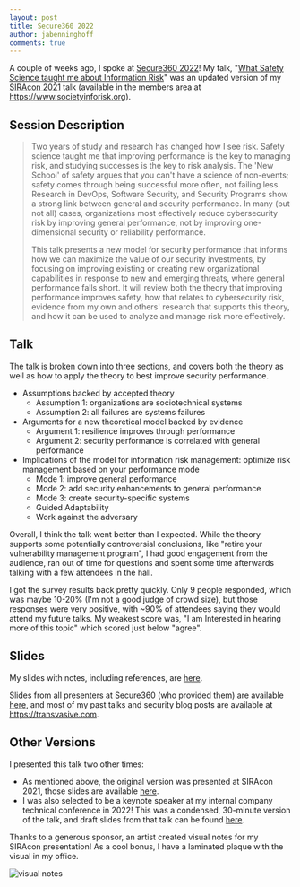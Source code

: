 ```yaml
---
layout: post
title: Secure360 2022
author: jabenninghoff
comments: true
---
```

A couple of weeks ago, I spoke at [Secure360 2022](https://web.archive.org/web/20220523211315/https://secure360.org/secure360-twin-cities/)! My talk, "[What Safety Science taught me about Information Risk](https://web.archive.org/web/20220509235150/https://secure360.org/wp-content/uploads/2022/05/Secure360-2022-PDF-Program_5.6.pdf)" was an updated version of my [SIRAcon 2021](https://www.societyinforisk.org/event-4190028) talk (available in the members area at <https://www.societyinforisk.org>).

## Session Description

> Two years of study and research has changed how I see risk. Safety science taught me that improving performance is the key to managing risk, and studying successes is the key to risk analysis. The 'New School' of safety argues that you can't have a science of non-events; safety comes through being successful more often, not failing less. Research in DevOps, Software Security, and Security Programs show a strong link between general and security performance. In many (but not all) cases, organizations most effectively reduce cybersecurity risk by improving general performance, not by improving one-dimensional security or reliability performance.
>
> This talk presents a new model for security performance that informs how we can maximize the value of our security investments, by focusing on improving existing or creating new organizational capabilities in response to new and emerging threats, where general performance falls short. It will review both the theory that improving performance improves safety, how that relates to cybersecurity risk, evidence from my own and others' research that supports this theory, and how it can be used to analyze and manage risk more effectively.

## Talk

The talk is broken down into three sections, and covers both the theory as well as how to apply the theory to best improve security performance.

- Assumptions backed by accepted theory
  - Assumption 1: organizations are sociotechnical systems
  - Assumption 2: all failures are systems failures
- Arguments for a new theoretical model backed by evidence
  - Argument 1: resilience improves through performance
  - Argument 2: security performance is correlated with general performance
- Implications of the model for information risk management: optimize risk management based on your performance mode
  - Mode 1: improve general performance
  - Mode 2: add security enhancements to general performance
  - Mode 3: create security-specific systems
  - Guided Adaptability
  - Work against the adversary

Overall, I think the talk went better than I expected. While the theory supports some potentially controversial conclusions, like "retire your vulnerability management program", I had good engagement from the audience, ran out of time for questions and spent some time afterwards talking with a few attendees in the hall.

I got the survey results back pretty quickly. Only 9 people responded, which was maybe 10-20% (I'm not a good judge of crowd size), but those responses were very positive, with ~90% of attendees saying they would attend my future talks. My weakest score was, "I am Interested in hearing more of this topic" which scored just below "agree".

## Slides

My slides with notes, including references, are [here](/assets/secure360-2022-benninghoff-notes.pdf).

Slides from all presenters at Secure360 (who provided them) are available [here](https://mngts.egnyte.com/fl/t2g1wNfsG3), and most of my past talks and security blog posts are available at <https://transvasive.com>.

## Other Versions

I presented this talk two other times:

- As mentioned above, the original version was presented at SIRAcon 2021, those slides are available [here](/assets/siracon2021-benninghoff.pdf).
- I was also selected to be a keynote speaker at my internal company technical conference in 2022! This was a condensed, 30-minute version of the talk, and draft slides from that talk can be found [here](/assets/ctc2022-benninghoff-notes.pdf).

Thanks to a generous sponsor, an artist created visual notes for my SIRAcon presentation! As a cool bonus, I have a laminated plaque with the visual in my office.

![visual notes](/assets/12_SiRAcon_John%20Benninghoff.jpg)
